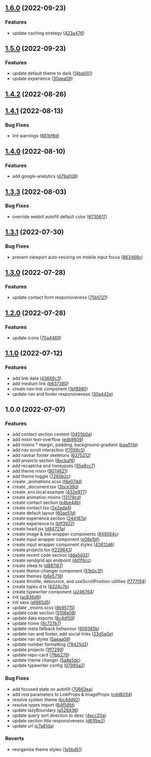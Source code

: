## [1.6.0](https://github.com/drewxs/portfolio/compare/v1.5.0...v1.6.0) (2022-09-23)


### Features

* update caching strategy ([423a476](https://github.com/drewxs/portfolio/commit/423a47687092116b7f4db7f0899eaeda3deee2f3))

## [1.5.0](https://github.com/drewxs/portfolio/compare/v1.4.2...v1.5.0) (2022-09-23)


### Features

* update default theme to dark ([14ba001](https://github.com/drewxs/portfolio/commit/14ba0011c41f2d152117c90bbcfdf75253834a76))
* update experience ([30aea59](https://github.com/drewxs/portfolio/commit/30aea59846992ff0d46d985440c8cffabf75cd41))

## [1.4.2](https://github.com/drewxs/portfolio/compare/v1.4.1...v1.4.2) (2022-08-26)

## [1.4.1](https://github.com/drewxs/portfolio/compare/v1.4.0...v1.4.1) (2022-08-13)

### Bug Fixes

* lint warnings ([661bf8d](https://github.com/drewxs/portfolio/commit/661bf8d32d1ca1b7e5ab436242795dc74d51f8c7))

## [1.4.0](https://github.com/drewxs/portfolio/compare/v1.3.3...v1.4.0) (2022-08-10)

### Features

* add google-analytics ([d79a008](https://github.com/drewxs/portfolio/commit/d79a008bdccb0325b916caea2b94f4eeb65c5eb7))

## [1.3.3](https://github.com/drewxs/portfolio/compare/v1.3.2...v1.3.3) (2022-08-03)

### Bug Fixes

* override webkit autofill default color ([6730617](https://github.com/drewxs/portfolio/commit/6730617c50d139701270c1550cc244756c6e2230))

## [1.3.1](https://github.com/drewxs/portfolio/compare/v1.3.0...v1.3.1) (2022-07-30)

### Bug Fixes

* prevent viewport auto-resizing on mobile input focus ([863468c](https://github.com/drewxs/portfolio/commit/863468c31cf649ccac82bac57bd2c23e1450e550))

## [1.3.0](https://github.com/drewxs/portfolio/compare/v1.2.0...v1.3.0) (2022-07-28)

### Features

* update contact form responsiveness ([75b5121](https://github.com/drewxs/portfolio/commit/75b5121fb61b897b0ff4919a34ac01df10395a5d))

## [1.2.0](https://github.com/drewxs/portfolio/compare/v1.1.0...v1.2.0) (2022-07-28)

### Features

* update icons ([70a4469](https://github.com/drewxs/portfolio/commit/70a446958c9a578f25fda19cea1e0ad7be00012d))

## [1.1.0](https://github.com/drewxs/portfolio/compare/v1.0.0...v1.1.0) (2022-07-12)

### Features

* add link data ([43666c3](https://github.com/drewxs/portfolio/commit/43666c34fd4a935e1fe7d2d5739ee9def74e59f0))
* add medium link ([b637380](https://github.com/drewxs/portfolio/commit/b637380ffffbdf7eec3ccb9748c207f29637dc6b))
* create nav-link component ([1bf8980](https://github.com/drewxs/portfolio/commit/1bf898060987be0cfa972ddaaebb9da3b089b542))
* update nav and footer responsiveness ([30a442e](https://github.com/drewxs/portfolio/commit/30a442ec00c4d24a75ba2fb63bd8aab464545700))

## 1.0.0 (2022-07-07)

### Features

* add contact section content ([0455b0a](https://github.com/drewxs/portfolio/commit/0455b0a3af222579a30154d589d02d1d946c22b4))
* add mixin text-overflow ([edb9609](https://github.com/drewxs/portfolio/commit/edb9609a0e9419e261df446a3e1386071999876e))
* add mixins * margin, padding, background-gradient ([baa511e](https://github.com/drewxs/portfolio/commit/baa511e0d8d5cb7aa50f02b6fc4a3eea660575d9))
* add nav scroll interaction ([f7059c5](https://github.com/drewxs/portfolio/commit/f7059c57aa708f39bf676227d25392d1cabb8db4))
* add navbar footer skeletons ([6375212](https://github.com/drewxs/portfolio/commit/6375212919e7c26beb98296f6a038f6307b554dc))
* add projects section ([8ecbaf6](https://github.com/drewxs/portfolio/commit/8ecbaf6a539ae3eaa7d1ebe348481872a59bd93d))
* add recaptcha and honeypots ([95e8cc7](https://github.com/drewxs/portfolio/commit/95e8cc7a12367f1a25ac47417b9d67e8e56ea90b))
* add theme mixin ([8074621](https://github.com/drewxs/portfolio/commit/80746212395f75ba3a97327074c418b67cfcfb38))
* add theme toggle ([7260b2c](https://github.com/drewxs/portfolio/commit/7260b2c4cc637a3bc62f8539b9a52ff36445f867))
* create \_animations.scss ([f4e07dd](https://github.com/drewxs/portfolio/commit/f4e07dda3c7c68d8f7cbe02a8c89ad37a18bc863))
* create \_document.tsx ([3bce39d](https://github.com/drewxs/portfolio/commit/3bce39dd43d6f478918f35f1d5559d26a7519324))
* create .env.local.example ([432e977](https://github.com/drewxs/portfolio/commit/432e977f9f08f8cd128c57bd4d081057cdf6e9b1))
* create animation mixins ([13179cd](https://github.com/drewxs/portfolio/commit/13179cd080d7f71e0b3db5a57a8bac53694eb573))
* create contact section ([e4be44b](https://github.com/drewxs/portfolio/commit/e4be44bf98708adb3b38a8b61dc0e8a441cf987c))
* create contact.tsx ([2e2ada4](https://github.com/drewxs/portfolio/commit/2e2ada4fe6867339b5ad4a4ee02826b001d53ac8))
* create default layout ([60ae51d](https://github.com/drewxs/portfolio/commit/60ae51db3d9658cdaeb913c0fe2d42a33f2e6489))
* create experience section ([244187a](https://github.com/drewxs/portfolio/commit/244187a4030cce26784dbd609c6e620fe1cf91c7))
* create experience.ts ([bff3922](https://github.com/drewxs/portfolio/commit/bff3922c677564ed74636096f64ff618d4af4959))
* create head.jsx ([d84721a](https://github.com/drewxs/portfolio/commit/d84721a261dd4aeb532bb83a44d32b3f679a630b))
* create image & link wrapper components ([849564c](https://github.com/drewxs/portfolio/commit/849564cef38b53cf865ce5cca73676b4e9ec7501))
* create input wrapper component ([e08e1bf](https://github.com/drewxs/portfolio/commit/e08e1bfda66d430713ebee6c29189ce00b26a099))
* create input wrapper component styles ([43612d6](https://github.com/drewxs/portfolio/commit/43612d651e61ab0a4ca5803a1a13bc3c565548b4))
* create projects.tsx ([f229643](https://github.com/drewxs/portfolio/commit/f22964348f4b36ca1087a0bbe8f1fa9a59db5805))
* create recent code section ([dda5d32](https://github.com/drewxs/portfolio/commit/dda5d326b6cc0fff6cddd9493d9e39efa60ccbfe))
* create sendgrid api endpoint ([dd1f6cc](https://github.com/drewxs/portfolio/commit/dd1f6cc15d8304f19d7c8e91b45c3d383c2d6c37))
* create sleep.ts ([d881167](https://github.com/drewxs/portfolio/commit/d8811673022bd718e07ebbb6524b9187ea26ba1e))
* create theme-changer component ([51b0c3f](https://github.com/drewxs/portfolio/commit/51b0c3f552506ff1437a048e79f308f411cea02d))
* create themes ([b6e5716](https://github.com/drewxs/portfolio/commit/b6e5716a64ac91a4818b962756f77e337b9b332c))
* create throttle, debounce, and useScrollPosition utilities ([f777f94](https://github.com/drewxs/portfolio/commit/f777f949f0a404b1c89faafd07fff3f05d238a8d))
* create types.d.ts ([8324c7b](https://github.com/drewxs/portfolio/commit/8324c7b05ad656a8d89fc24d6599cc30f3f8db05))
* create typewriter component ([a246764](https://github.com/drewxs/portfolio/commit/a246764fa08abecfa07dc677c9f7b83d11cdb192))
* init ([ac836d6](https://github.com/drewxs/portfolio/commit/ac836d69f74323d2266adbb4e384e9a91e09e40b))
* init sass ([af665d5](https://github.com/drewxs/portfolio/commit/af665d53308a5437fb6fd3552069cb6cb31973ba))
* update \_mixins.scss ([8b95715](https://github.com/drewxs/portfolio/commit/8b95715c22174ee7d2d8b08c9b8d933b009e0f44))
* update code section ([5106e08](https://github.com/drewxs/portfolio/commit/5106e082629363f2c358bbf5d13d8f850c59988d))
* update data exports ([8c4df59](https://github.com/drewxs/portfolio/commit/8c4df59c07689418de85d0a123b2990653371deb))
* update home ([9c727b7](https://github.com/drewxs/portfolio/commit/9c727b7fbdb3e71796e405bb6f5a9ab2758f2eec))
* update meta fallback behaviour ([909365b](https://github.com/drewxs/portfolio/commit/909365b6d521975e6594601d0befb429f43234b7))
* update nav and footer, add social links ([33d5e0e](https://github.com/drewxs/portfolio/commit/33d5e0ed9df31726fbc1164fb431b18da42d2fb9))
* update nav styles ([5aeaa09](https://github.com/drewxs/portfolio/commit/5aeaa094c9df6f95d766a7c81ed12785f41b8cac))
* update number formatting ([78425d2](https://github.com/drewxs/portfolio/commit/78425d2ba245fb7808ebc3f643f9cc9b17914c45))
* update projects ([1ff7299](https://github.com/drewxs/portfolio/commit/1ff72998690ac767759cb586ab240b2f36a354e5))
* update repo-card ([7fbb276](https://github.com/drewxs/portfolio/commit/7fbb2766037073ba3d1ebdde91c55d7fc6a7b50a))
* update theme changer ([5a8a5dc](https://github.com/drewxs/portfolio/commit/5a8a5dce0a3e6aa88a799a86743a81cc38b91e62))
* update typewriter config ([07985a2](https://github.com/drewxs/portfolio/commit/07985a2f3bd8744538c474ce6c8d43e2c5aa0e66))

### Bug Fixes

* add focused state on autofill ([70663ea](https://github.com/drewxs/portfolio/commit/70663eaf885fb6c9de8b61236ff0861e81a97a9f))
* add rest parameters to LinkProps & ImageProps ([cdd8204](https://github.com/drewxs/portfolio/commit/cdd820408ec319cb4c3cc97bb19ce934ad66f951))
* resolve system theme ([bc4dd92](https://github.com/drewxs/portfolio/commit/bc4dd92b548434621acca62392c7a25257f539e5))
* resolve types import ([64f58fd](https://github.com/drewxs/portfolio/commit/64f58fd2f840c1a889af08a6f8fb5db0dcb8fb20))
* update lazyBoundary ([a528436](https://github.com/drewxs/portfolio/commit/a5284369c2dfa2b8ed71bcaa0b3b701c47fac89e))
* update query sort direction to desc ([4ecc20a](https://github.com/drewxs/portfolio/commit/4ecc20a0539fd4573c9eb8183cd94b0df0de97be))
* update section title responsiveness ([d61fbe2](https://github.com/drewxs/portfolio/commit/d61fbe2aff087170ed220c71c0160eea7a6b513d))
* update url ([c7a81da](https://github.com/drewxs/portfolio/commit/c7a81dad09504b7c3b3fddda098aff2900062a4f))

### Reverts

* reorganize theme styles ([1e5bd51](https://github.com/drewxs/portfolio/commit/1e5bd51d481fff59d772202ddd25c7cc2b573fa3))
